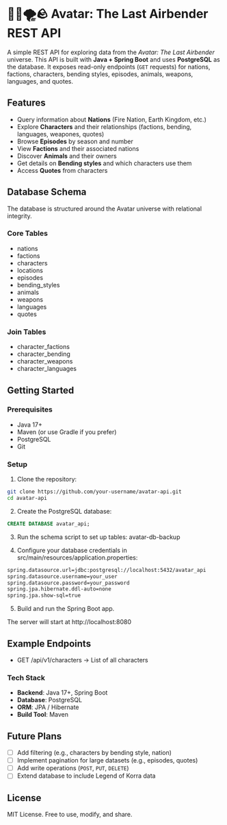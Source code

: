 # 🌊🔥🌪️🪨 Avatar: The Last Airbender REST API

A simple REST API for exploring data from the *Avatar: The Last Airbender* universe.
This API is built with **Java + Spring Boot** and uses **PostgreSQL** as the database.
It exposes read-only endpoints (```GET``` requests) for nations, factions, characters,
bending styles, episodes, animals, weapons, languages, and quotes.

## Features

- Query information about **Nations** (Fire Nation, Earth Kingdom, etc.)
- Explore **Characters** and their relationships (factions, bending, languages, weapones, quotes)
- Browse **Episodes** by season and number
- View **Factions** and their associated nations
- Discover **Animals** and their owners
- Get details on **Bending styles** and which characters use them
- Access **Quotes** from characters

## Database Schema
The database is structured around the Avatar universe with relational integrity.

### Core Tables
- nations
- factions
- characters
- locations
- episodes
- bending_styles
- animals
- weapons
- languages
- quotes

### Join Tables
- character_factions
- character_bending
- character_weapons
- character_languages

## Getting Started

### Prerequisites
- Java 17+
- Maven (or use Gradle if you prefer)
- PostgreSQL
- Git

### Setup
1. Clone the repository:

```bash
git clone https://github.com/your-username/avatar-api.git
cd avatar-api
```

2. Create the PostgreSQL database:
   
```sql
CREATE DATABASE avatar_api;
```

3. Run the schema script to set up tables: avatar-db-backup

4. Configure your database credentials in src/main/resources/application.properties:

```bash
spring.datasource.url=jdbc:postgresql://localhost:5432/avatar_api
spring.datasource.username=your_user
spring.datasource.password=your_password
spring.jpa.hibernate.ddl-auto=none
spring.jpa.show-sql=true
```

5. Build and run the Spring Boot app.

The server will start at http://localhost:8080

## Example Endpoints

- GET /api/v1/characters -> List of all characters

### Tech Stack
- **Backend**: Java 17+, Spring Boot
- **Database**: PostgreSQL
- **ORM**: JPA / Hibernate
- **Build Tool**: Maven

## Future Plans
- [ ] Add filtering (e.g., characters by bending style, nation)
- [ ] Implement pagination for large datasets (e.g., episodes, quotes)
- [ ] Add write operations (```POST```, ```PUT```, ```DELETE```)
- [ ] Extend database to include Legend of Korra data

## License
MIT License. Free to use, modify, and share.
